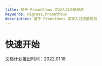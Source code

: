 ```yaml
---
title: 基于 Prometheus 实现入口流量观测
keywords: Higress,Prometheus
description: 基于 Prometheus 实现入口流量观测
---
```


# 快速开始

文档计划推出时间：2022.01.18
